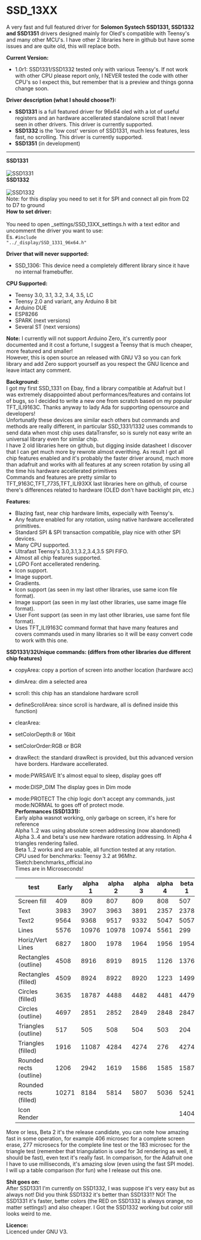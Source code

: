 # SSD_13XX
A very fast and full featured driver for <b>Solomon Systech SSD1331, SSD1332 and SSD1351</b> drivers designed mainly for Oled's compatible with Teensy's and many other MCU's.
I have other 2 libraries here in github but have some issues and are quite old, this will replace both.<br>

<b>Current Version:</b><br>
 - 1.0r1: SSD1331/SSD1332 tested only with various Teensy's. If not work with other CPU please report only, I NEVER tested the code with other CPU's so I expect this, but remember that is a preview and things gonna change soon.

<b>Driver description (what I should choose?):</b><br>
* <b>SSD1331</b> is a full featured driver for 96x64 oled with a lot of useful registers and an hardware accellerated standalone scroll that I never seen in other drivers. This driver is currently supported.<br>
* <b>SSD1332</b> is the 'low cost' version of SSD1331, much less features, less fast, no scrolling. This driver is currently supported.<br>
* <b>SSD1351</b> (in development)<br>

***

<b>SSD1331</b><br>  
![SSD1331](https://github.com/sumotoy/SSD_13XX/blob/docs/images/ssd1331.png)<br>
<b>SSD1332</b><br>  
![SSD1332](https://github.com/sumotoy/SSD_13XX/blob/docs/images/ssd1332.png)<br>
Note: for this display you need to set it for SPI and connect all pin from D2 to D7 to ground<br>
<b>How to set driver:</b><br>  
You need to open _settings/SSD_13XX_settings.h with a text editor and uncomment the driver you want to use:<br>
Es. <code>#include "../_display/SSD_1331_96x64.h"</code>

<b>Driver that will never supported:</b><br>
 - SSD_1306: This device need a completely different library since it have no internal framebuffer.<br>

<b>CPU Supported:</b><br>
 - Teensy 3.0, 3.1, 3.2, 3.4, 3.5, LC
 - Teensy 2.0 and variant, any Arduino 8 bit
 - Arduino DUE
 - ESP8266
 - SPARK (next versions)
 - Several ST (next versions)<br>

<b>Note:</b> I currently will not support Arduino Zero, it's currently poor documented and it cost a fortune, I suggest a Teensy that is much cheaper, more featured and smaller!<br>
However, this is open source an released with GNU V3 so you can fork library and add Zero support yourself as you respect the GNU licence and leave intact any comment.<br>

<b>Background:</b><br>
I got my first SSD_1331 on Ebay, find a library compatible at Adafruit but I was extremely disappointed about performances/features and contains lot of bugs, so I decided to write a new one from scratch based on my popular TFT_ILI9163C. Thanks anyway to lady Ada for supporting opensource and developers!<br>
Unfortunatly these devices are similar each others but commands and methods are really different, in particular SSD_1331/1332 uses commands to send data when most chip uses dataTransfer, so is surely not easy write an universal library even for similar chip.<br>
I have 2 old libraries here on github, but digging inside datasheet I discover that I can get much more by rewrote almost everithing. As result I got all chip features enabled and it's probably the faster driver around, much more than adafruit and works with all features at any screen rotation by using all the time his hardware accellerated primitives<br>
Commands and features are pretty similar to TFT_9163C,TFT_7735,TFT_ILI93XX last libraries here on github, of course there's differences related to hardware (OLED don't have backlight pin, etc.)

<b>Features:</b><br>
 - Blazing fast, near chip hardware limits, expecially with Teensy's.
 - Any feature enabled for any rotation, using native hardware accellerated primitives.
 - Standard SPI & SPI transaction compatible, play nice with other SPI devices.
 - Many CPU supported.
 - Ultrafast Teensy's 3.0,3.1,3.2,3.4,3.5 SPI FIFO.
 - Almost all chip features supported.
 - LGPO Font accellerated rendering.
 - Icon support.
 - Image support.
 - Gradients.
 - Icon support (as seen in my last other libraries, use same icon file format).
 - Image support (as seen in my last other libraries, use same image file format).
 - User Font support (as seen in my last other libraries, use same font file format).
 - Uses TFT_ILI9163C command format that have many features and covers commands used in many libraries so it will be easy convert code to work with this one.<br>

<b>SSD1331/32Unique commands: (differs from other libraries due different chip features)</b><br>
 - copyArea: copy a portion of screen into another location (hardware acc)
 - dimArea: dim a selected area
 - scroll: this chip has an standalone hardware scroll
 - defineScrollArea: since scroll is hardware, all is defined inside this function)
 - clearArea:
 - setColorDepth:8 or 16bit
 - setColorOrder:RGB or BGR
 - drawRect: the standard drawRect is provided, but this advanced version have borders. Hardware accellerated.
 - mode:PWRSAVE It's almost equal to sleep, display goes off
 - mode:DISP_DIM The display goes in Dim mode
 - mode:PROTECT The chip logic don't accept any commands, just mode:NORMAL to goes off of protect mode.<br>
<b>Performances (SSD1331):</b><br>
Early alpha wasnot working, only garbage on screen, it's here for reference<br>
Alpha 1..2 was using absolute screen addressing (now abandoned)<br>
Alpha 3..4 and beta's use new hardware rotation addressing. In Alpha 4 triangles rendering failed.<br>
Beta 1..2 works and are usable, all function tested at any rotation.<br>
CPU used for benchmarks: Teensy 3.2 at 96Mhz. Sketch:benchmarks_official.ino<br>
Times are in Microseconds!<br>

	|test               |Early|alpha 1|alpha 2|alpha 3|alpha 4|beta 1|beta 2|
	|-------------------|------|------|------|------|------|------|------|
	|Screen fill	|409|809|807|809|808|507|<b>406</b>|
	|Text	|3983|3907|3963|3891|2357|2378|<b>2270</b>|
	|Text2	|9564|9368|9517|9332|5047|5057|<b>4910</b>|
	|Lines	|5576|10976|10978|10974|5561|299|<b>277</b>|
	|Horiz/Vert Lines|6827|1800|1978|1964|1956|1954|<b>1956</b>|
	|Rectangles (outline)|4508|8916|8919|8915|1126|1376|<b>1123</b>|
	|Rectangles (filled)|4509|8924|8922|8920|1223|1499|<b>1214</b>|
	|Circles (filled)|3635|18787|4488|4482|4481|4479|<b>4481</b>|
	|Circles (outline)|4697|2851|2852|2849|2848|2847|<b>2847</b>|
	|Triangles (outline)|517|505|508|504|503|204|<b>183</b>|
	|Triangles (filled)|1916|11087|4284|4274|276|4274|<b>4275</b>|
	|Rounded rects (outline)|1206|2942|1619|1586|1585|1587|<b>1588</b>|
	|Rounded rects (filled)	|10271|8184|5814|5807|5036|5241|<b>5032</b>|
	|Icon Render|	| 	|   	|    	||1404|<b>1312</b>|
	
More or less, Beta 2 it's the release candidate, you can note how amazing fast in some operation, for example 406 microsec for a complete screen erase, 277 microsecs for the complete line test or the 183 microsec for the triangle test (remember that triangulation is used for 3d rendering as well, it should be fast), even text it's really fast. In comparison, for the Adafruit one I have to use milliseconds, it's amazing slow (even using the fast SPI mode). I will up a table comparison (for fun) whe I release out this one.

<b>Shit goes on:</b><br>
After SSD1331 I'm currently on SSD1332, I was suppose it's very easy but as always not! Did you think SSD1332 it's better than SSD1331? NO! The SSD1331 it's faster, better colors (the RED on SSD1332 is always orange, no matter settings!) and also cheaper. I Got the SSD1332 working but color still looks weird to me.<br>

<b>Licence:</b><br>
Licenced under GNU V3.
 
